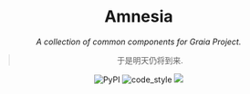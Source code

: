 <div align="center">

# Amnesia

_A collection of common components for Graia Project._ 

> 于是明天仍将到来.

</div>

<p align="center">
  <img alt="PyPI" src="https://img.shields.io/pypi/v/graia-amnesia" />
  <img src="https://img.shields.io/badge/code%20style-black-000000.svg" alt="code_style" />
  <img src="https://img.shields.io/badge/%20imports-isort-%231674b1?style=flat&labelColor=ef8336" />


</p>